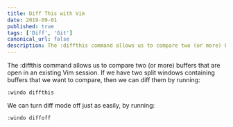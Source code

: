 ```yaml
---
title: Diff This with Vim
date: 2019-09-01
published: true
tags: ['Diff', 'Git']
canonical_url: false
description: The :diffthis command allows us to compare two (or more) buffers that are open in an existing Vim session
---
```


The :diffthis command allows us to compare two (or more) buffers that are open in an existing Vim session. If we have two split windows containing buffers that we want to compare, then we can diff them by running:

````
:windo diffthis
````

We can turn diff mode off just as easily, by running:

````
:windo diffoff
````

